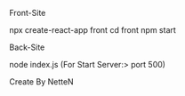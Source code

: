 Front-Site

npx create-react-app front
cd front
npm start



Back-Site

node index.js (For Start Server:> port 500)











Create By NetteN
